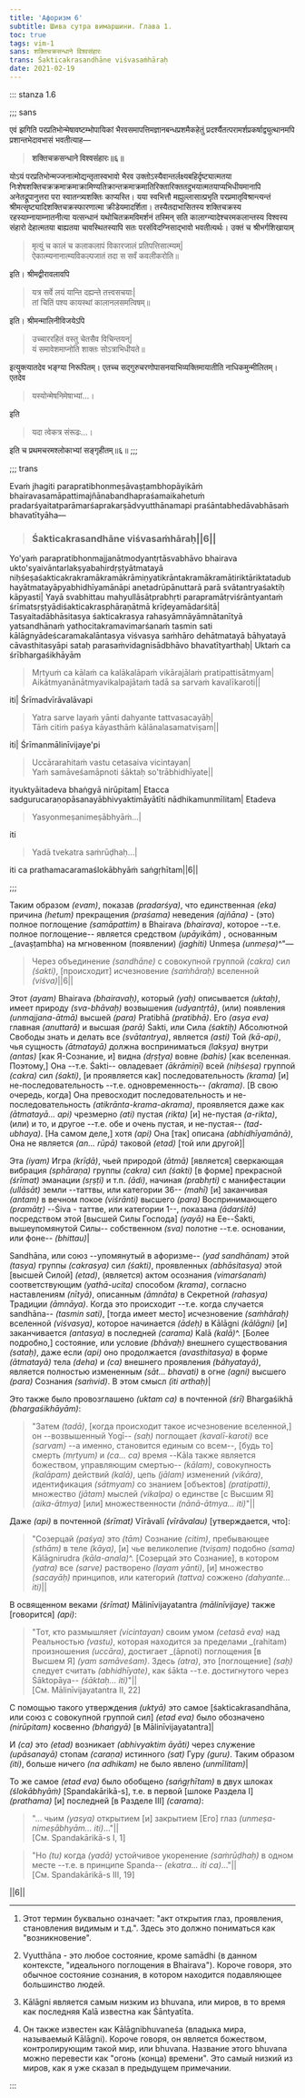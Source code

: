 ```yaml
---
title: 'Афоризм 6'
subtitle: Шива сутра вимаршини. Глава 1.
toc: true
tags: vim-1
sans: शक्तिचक्रसन्धाने विश्वसंहारः
trans: Śakticakrasandhāne viśvasaṁhāraḥ
date: 2021-02-19
---
```


::: stanza 1.6


;;; sans

एवं झगिति परप्रतिभोन्मेषावष्टम्भोपायिकां भैरवसमापत्तिमज्ञानबन्धप्रशमैकहेतुं प्रदर्श्यैतत्परामर्शप्रकर्षाद्व्युत्थानमपि प्रशान्तभेदावभासं भवतीत्याह—


> **शक्तिचक्रसन्धाने विश्वसंहारः॥६॥**


योऽयं परप्रतिभोन्मज्जनात्मोद्यन्तृतास्वभावो भैरव उक्तोऽस्यैवान्तर्लक्ष्यबहिर्दृष्ट्यात्मतया निःशेषशक्तिचक्रक्रमाक्रमाक्रामिण्यतिक्रान्तक्रमाक्रमातिरिक्तारिक्ततदुभयात्मतयाप्यभिधीयमानापि अनेतद्रूपानुत्तरा परा स्वातन्त्र्यशक्तिः काप्यस्ति। यया स्वभित्तौ मह्युल्लासात्प्रभृति परप्रमातृविश्रान्त्यन्तं श्रीमत्सृष्ट्यादिशक्तिचक्रस्फारणात्मा क्रीडेयमादर्शिता। तस्यैतदाभासितस्य शक्तिचक्रस्य रहस्याम्नायाम्नातनीत्या यत्सन्धानं यथोचितक्रमविमर्शनं तस्मिन् सति कालाग्न्यादेश्चरमकलान्तस्य विश्वस्य संहारो देहात्मतया बाह्यतया चावस्थितस्यापि सतः परसंविदग्निसाद्भावो भवतीत्यर्थः। उक्तं च श्रीभर्गशिखायाम्

>मृत्युं च कालं च कलाकलापं विकारजालं प्रतिपत्तिसात्म्यम्|    
ऐकात्म्यनानात्म्यविकल्पजातं तदा स सर्वं कवलीकरोति॥

इति। श्रीमद्वीरावलावपि

>यत्र सर्वे लयं यान्ति दह्यन्ते तत्त्वसचयाः|    
तां चितिं पश्य कायस्थां कालानलसमत्विषम्॥

इति। श्रीमन्मालिनीविजयेऽपि

>उच्चाररहितं वस्तु चेतसैव विचिन्तयन्|    
यं समावेशमाप्नोति शाक्तः सोऽत्राभिधीयते॥

इत्युक्त्यातदेव भङ्ग्या निरूपितम्। एतच्च सद्गुरुचरणोपासनयाभिव्यक्तिमायातीति नाधिकमुन्मीलितम्। एतदेव

>यस्योन्मेषनिमेषाभ्यां...।

इति

>यदा त्वेकत्र संरूढः...।

इति च प्रथमचरमश्लोकाभ्यां सङ्गृहीतम्॥६॥
;;;



;;; trans

Evaṁ jhagiti parapratibhonmeṣāvaṣṭambhopāyikāṁ bhairavasamāpattimajñānabandhapraśamaikahetuṁ pradarśyaitatparāmarśaprakarṣādvyutthānamapi praśāntabhedāvabhāsaṁ bhavatītyāha—


>### Śakticakrasandhāne viśvasaṁhāraḥ||6||


Yo'yaṁ parapratibhonmajjanātmodyantṛtāsvabhāvo bhairava ukto'syaivāntarlakṣyabahirdṛṣṭyātmatayā niḥśeṣaśakticakrakramākramākrāmiṇyatikrāntakramākramātiriktāriktatadubhayātmatayāpyabhidhīyamānāpi anetadrūpānuttarā parā svātantryaśaktiḥ kāpyasti| Yayā svabhittau mahyullāsātprabhṛti parapramātṛviśrāntyantaṁ śrīmatsṛṣṭyādiśakticakrasphāraṇātmā krīḍeyamādarśitā| Tasyaitadābhāsitasya śakticakrasya rahasyāmnāyāmnātanītyā yatsandhānaṁ yathocitakramavimarśanaṁ tasmin sati kālāgnyādeścaramakalāntasya viśvasya saṁhāro dehātmatayā bāhyatayā cāvasthitasyāpi sataḥ parasaṁvidagnisādbhāvo bhavatītyarthaḥ| Uktaṁ ca śrībhargaśikhāyām

>Mṛtyuṁ ca kālaṁ ca kalākalāpaṁ vikārajālaṁ pratipattisātmyam|    
Aikātmyanānātmyavikalpajātaṁ tadā sa sarvaṁ kavalīkaroti||

iti| Śrīmadvīrāvalāvapi

>Yatra sarve layaṁ yānti dahyante tattvasacayāḥ|    
Tāṁ citiṁ paśya kāyasthāṁ kālānalasamatviṣam||

iti| Śrīmanmālinīvijaye'pi

>Uccārarahitaṁ vastu cetasaiva vicintayan|    
Yaṁ samāveśamāpnoti śāktaḥ so'trābhidhīyate||

ityuktyāitadeva bhaṅgyā nirūpitam| Etacca sadgurucaraṇopāsanayābhivyaktimāyātīti nādhikamunmīlitam| Etadeva

>Yasyonmeṣanimeṣābhyāṁ...|

iti

>Yadā tvekatra saṁrūḍhaḥ...|

iti ca prathamacaramaślokābhyāṁ saṅgṛhītam||6||

;;; 



Таким образом _(evam)_, показав _(pradarśya)_, что единственная _(eka)_ причина _(hetum)_ прекращения _(praśama)_ неведения _(ajñāna)_ - (это) полное поглощение _(samāpattim)_ в Bhairava _(bhairava)_, которое --т.е. полное поглощение-- является средством _(upāyikām)_ , основанным _(avaṣṭambha) на мгновенном (появлении) _(jaghiti)_ Unmeṣa _(unmeṣa)_^"—


>Через объединение _(sandhāne)_ с совокупной группой _(cakra)_ сил _(śakti)_, [происходит] исчезновение _(saṁhāraḥ)_ вселенной _(viśva)_||6||


Этот _(ayam)_ Bhairava _(bhairavaḥ)_, который _(yaḥ)_ описывается _(uktaḥ)_, имеет природу _(sva-bhāvaḥ)_ возвышения _(udyantṛtā)_, (или) появления _(unmajjana-ātmā)_ высшей _(para)_ Pratibhā _(pratibhā)_. Его _(asya eva)_ главная _(anuttarā)_ и высшая _(parā)_ Śakti, или Сила _(śaktiḥ)_ Абсолютной Свободы знать и делать все _(svātantrya)_, является _(asti)_ Той _(kā-api)_, чья сущность _(ātmatayā)_ должна восприниматься _(lakṣya)_ внутри _(antas)_ [как Я-Сознание, и] видна _(dṛṣṭya)_ вовне _(bahis)_ [как вселенная. Поэтому,] Она --т.е. Śakti-- овладевает _(ākrāmiṇī)_ всей _(niḥśeṣa)_ группой _(cakra)_ сил _(śakti)_, [и проявляется как] последовательность _(krama)_ [и] не-последовательность --т.е. одновременность-- _(akrama)_. [В свою очередь, когда] Она превосходит последовательность и не-последовательность _(atikrānta-krama-akrama)_, проявляется даже как _(ātmatayā... api)_ чрезмерно _(ati)_ пустая _(rikta)_ [и] не-пустая _(a-rikta)_, (или) и то, и другое --т.е. обе и очень пустая, и не-пустая-- _(tad-ubhaya)_. [На самом деле,] хотя _(api)_ Она [так] описана _(abhidhīyamānā)_, Она не является _(an... rūpā)_ таковой _(etad)_ [той или другой]|

Эта _(iyam)_ Игра _(krīḍā)_, чьей природой _(ātmā)_ [является] сверкающая вибрация _(sphāraṇa)_ группы _(cakra)_ сил _(śakti)_ [в форме] прекрасной _(śrīmat)_ эманации _(sṛṣṭi)_ и т.п. _(ādi)_, начиная _(prabhṛti)_ с манифестации _(ullāsāt)_ земли --таттвы, или категории 36-- _(mahī)_ [и] заканчивая _(antam)_ в вечном покое _(viśrānti)_ высшего _(para)_ Воспринимающего _(pramātṛ)_ --Śiva - таттве, или категории 1--, показана _(ādarśitā)_ посредством этой [высшей Силы Господа] _(yayā)_ на Ее--Śakti, вышеупомянутой Силы-- собственном _(sva)_ полотне --т.е. основании, или фоне-- _(bhittau)_|

Sandhāna, или союз --упомянутый в афоризме-- _(yad sandhānam)_ этой _(tasya)_ группы _(cakrasya)_ сил _(śakti)_, проявленных _(abhāsitasya)_ этой [высшей Силой] _(etad)_, (является) актом осознания _(vimarśanaṁ)_ соответствующим _(yathā-ucita)_ способом _(krama)_, согласно наставлениям _(nītyā)_, описанным _(āmnāta)_ в Секретной _(rahasya)_ Традиции _(āmnāya)_. Когда это происходит --т.е. когда случается sandhāna-- _(tasmin sati)_, [тогда имеет место] исчезновение _(saṁhāraḥ)_ вселенной _(viśvasya)_, которое начинается _(ādeḥ)_ в Kālāgni _(kālāgni)_ [и] заканчивается _(antasya)_ в последней _(carama)_ Kalā _(kalā)_^. [Более подробно,] состояние, или условие _(bhāvaḥ)_ внешнего существования _(sataḥ)_, даже если _(api)_ оно продолжается _(avasthitasya)_ в форме _(ātmatayā)_ тела _(deha)_ и _(ca)_ внешнего проявления _(bāhyatayā)_, является полностью измененным _(sāt... bhavati)_ в огне _(agni)_ высшего _(para)_ Сознания _(saṁvid)_. В этом смысл _(iti arthaḥ)_|

Это также было провозглашено _(uktam ca)_ в почтенной _(śrī)_ Bhargaśikhā _(bhargaśikhāyām)_:

>"Затем _(tadā)_, [когда происходит такое исчезновение вселенной,] он --возвышенный Yogī-- _(saḥ)_ поглощает _(kavalī-karoti)_ все _(sarvam)_ --а именно, становится единым со всем--, [будь то] смерть _(mṛtyum)_ и _(ca... ca)_ время --Kāla также является божеством, управляющим смертью-- _(kālam)_, совокупность _(kalāpam)_ действий _(kalā)_, цепь _(jālam)_ изменений _(vikāra)_, идентификация _(sātmyam)_ со знанием [объектов] _(pratipatti)_, множество _(jātam)_ мыслей _(vikalpa)_ о единстве [с Высшим Я] _(aika-ātmya)_ [или] множественности _(nānā-ātmya... iti)_"||

Даже _(api)_ в почтенной _(śrīmat)_ Vīrāvalī _(vīrāvalau)_ [утверждается, что]:

>"Созерцай _(paśya)_ это _(tām)_ Сознание _(citim)_, пребывающее _(sthām)_ в теле _(kāya)_, [и] чье великолепие _(tviṣam)_ подобно _(sama)_ Kālāgnirudra _(kāla-anala)_^. [Созерцай это Сознание], в котором _(yatra)_ все _(sarve)_ растворено _(layam yānti)_, [и] множество _(sacayāḥ)_ принципов, или категорий _(tattva)_ сожжено _(dahyante... iti)_||

В освященном веками _(śrīmat)_ Mālinīvijayatantra _(mālinīvijaye)_ также [говорится] _(api)_:

>"Тот, кто размышляет _(vicintayan)_ своим умом _(cetasā eva)_ над Реальностью _(vastu)_, которая находится за пределами _(rahitam) произношения _(uccāra)_, достигает _(āpnoti)  поглощения [в Высшем Я] _(yam samāveśam)_. Здесь _(atra)_, это [поглощение] _(saḥ)_ следует считать _(abhidhīyate)_, как śākta --т.е. достигнутого через Śāktopāya-- _(śāktaḥ... iti)_"||    
[См. Mālinīvijayatantra II, 22]

С помощью такого утверждения _(uktyā)_ это самое [śakticakrasandhāna, или союз с совокупной группой сил] _(etad eva)_ было обозначено _(nirūpitam)_ косвенно _(bhaṅgyā)_ [в Mālinīvijayatantra]|

И _(ca)_ это _(etad)_ возникает _(abhivyaktim āyāti)_ через служение _(upāsanayā)_ стопам _(caraṇa)_ истинного _(sat)_ Гуру _(guru)_. Таким образом _(iti)_, больше ничего _(na adhikam)_ не было явлено _(unmīlitam)_|

То же самое _(etad eva)_ было обобщено _(saṅgṛhītam)_ в двух шлоках _(ślokābhyāṁ)_ [Spandakārikā-s], т.е. в первой [шлоке Раздела I] _(prathama)_ [и] последней [в Разделе III] _(carama)_:

>"... чьим _(yasya)_ открытием [и] закрытием [Его] глаз _(unmeṣa-nimeṣābhyām... iti)_..."||    
[См. Spandakārikā-s I, 1]

>"Но _(tu)_ когда _(yadā)_ устойчивое укоренение _(saṁrūḍhaḥ)_ в одном месте --т.е. в принципе Spanda-- _(ekatra... iti ca)_..."||    
[См. Spandakārikā-s III, 19]

||6||

-----

1.  Этот термин буквально означает: "акт открытия глаз, проявления, становления видимым и т.д.". Здесь это должно пониматься как "возникновение".

2.  Vyutthāna - это любое состояние, кроме samādhi (в данном контексте, "идеального поглощения в Bhairava"). Короче говоря, это обычное состояние сознания, в котором находится подавляющее большинство людей.

3.  Kālāgni является самым низким из bhuvana, или миров, в то время как последняя Kalā известна как Śāntyatīta. 

4. Он также известен как Kālāgnibhuvaneśa (владыка мира, называемый Kālāgni). Короче говоря, он является божеством, контролирующим такой мир, или bhuvana. Название этого bhuvana можно перевести как "огонь (конца) времени". Это самый низкий из миров, как я уже сказал в предыдущем примечании.



::: 
